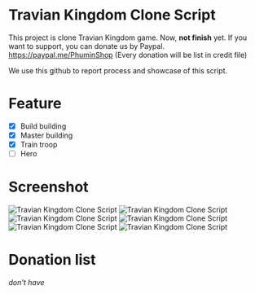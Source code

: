 # Travian Kingdom Clone Script
This project is clone Travian Kingdom game. Now, **not finish** yet.
If you want to support, you can donate us by Paypal. https://paypal.me/PhuminShop (Every donation will be list in credit file)

We use this github to report process and showcase of this script.


# Feature
  - [x] Build building
  - [x] Master building
  - [x] Train troop
  - [ ] Hero
  
# Screenshot

![Travian Kingdom Clone Script](https://s22.postimg.org/w82ihh4xt/Screen_Shot_2560-05-02_at_08.46.30.png)
![Travian Kingdom Clone Script](https://s12.postimg.org/3r5cbfrl9/Screen_Shot_2560-05-02_at_08.53.33.png)
![Travian Kingdom Clone Script](https://s1.postimg.org/s7flw3fjz/Screen_Shot_2560-05-02_at_09.03.02.png)
![Travian Kingdom Clone Script](https://s16.postimg.org/f3kdmw3gl/Screen_Shot_2560-05-02_at_09.15.02.png)
![Travian Kingdom Clone Script](https://s23.postimg.org/jlaolluaj/Screen_Shot_2560-05-02_at_09.15.26.png)
![Travian Kingdom Clone Script](https://s11.postimg.org/5vs1owv8z/Screen_Shot_2560-05-02_at_09.18.24.png)

# Donation list
_don't have_
